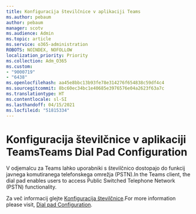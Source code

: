 ```yaml
---
title: Konfiguracija številčnice v aplikaciji Teams
ms.author: pebaum
author: pebaum
manager: scotv
ms.audience: Admin
ms.topic: article
ms.service: o365-administration
ROBOTS: NOINDEX, NOFOLLOW
localization_priority: Priority
ms.collection: Adm_O365
ms.custom:
- "9000719"
- "6438"
ms.openlocfilehash: aa45e8bbc13b93fe78e314276f654838c59df4c4
ms.sourcegitcommit: 8bc60ec34bc1e40685e3976576e04a2623f63a7c
ms.translationtype: HT
ms.contentlocale: sl-SI
ms.lasthandoff: 04/15/2021
ms.locfileid: "51815334"
---
```

# <a name="teams-dial-pad-configuration"></a><span data-ttu-id="f5b1f-102">Konfiguracija številčnice v aplikaciji Teams</span><span class="sxs-lookup"><span data-stu-id="f5b1f-102">Teams Dial Pad Configuration</span></span>

<span data-ttu-id="f5b1f-103">V odjemalcu za Teams lahko uporabniki s številčnico dostopajo do funkcij javnega komutiranega telefonskega omrežja (PSTN).</span><span class="sxs-lookup"><span data-stu-id="f5b1f-103">In the Teams client, the dial pad enables users to access Public Switched Telephone Network (PSTN) functionality.</span></span>  

<span data-ttu-id="f5b1f-104">Za več informacij glejte [Konfiguracija številčnice](https://docs.microsoft.com/microsoftteams/dial-pad-configuration).</span><span class="sxs-lookup"><span data-stu-id="f5b1f-104">For more information please visit, [Dial pad Configuration](https://docs.microsoft.com/microsoftteams/dial-pad-configuration).</span></span>
